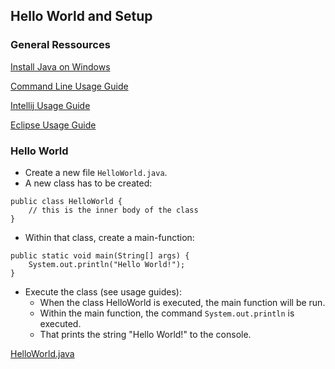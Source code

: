 ## Hello World and Setup

### General Ressources

[Install Java on Windows](https://pibebtol.github.io/java-lessons/exercises/ressources/00windows.html)

[Command Line Usage Guide](https://pibebtol.github.io/java-lessons/exercises/ressources/00command.html)

[Intellij Usage Guide](https://pibebtol.github.io/java-lessons/exercises/ressources/00intellij.html)

[Eclipse Usage Guide](https://pibebtol.github.io/java-lessons/exercises/ressources/00eclipse.html)

### Hello World

* Create a new file `HelloWorld.java`.
* A new class has to be created:
```
public class HelloWorld {
    // this is the inner body of the class
}
```
* Within that class, create a main-function:
```
public static void main(String[] args) {
	System.out.println("Hello World!");	
}
```
* Execute the class (see usage guides):
  * When the class HelloWorld is executed, the main function will be run.
  * Within the main function, the command `System.out.println` is executed.
  * That prints the string "Hello World!" to the console.

[HelloWorld.java](https://github.com/pibebtol/java-lessons/exercises/solutions/HelloWorld.java)